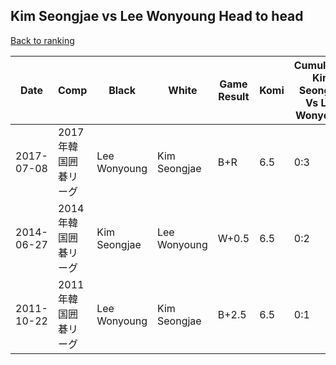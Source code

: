 ## Kim Seongjae vs Lee Wonyoung Head to head

[Back to ranking](../../index.md)




| **Date** | **Comp** | **Black** | **White** | **Game Result** | **Komi** | **Cumulative Kim Seongjae Vs Lee Wonyoung** | **Kim Seongjae Streak** | **Lee Wonyoung Streak** | 
| --- | --- | --- | --- | --- | --- | --- | --- | --- |
| 2017-07-08 | 2017年韓国囲碁リーグ | Lee Wonyoung | Kim Seongjae | B+R | 6.5 | 0:3 | 0 | 3 | 
| 2014-06-27 | 2014年韓国囲碁リーグ | Kim Seongjae | Lee Wonyoung | W+0.5 | 6.5 | 0:2 | 0 | 2 | 
| 2011-10-22 | 2011年韓国囲碁リーグ | Lee Wonyoung | Kim Seongjae | B+2.5 | 6.5 | 0:1 | 0 | 1 |




